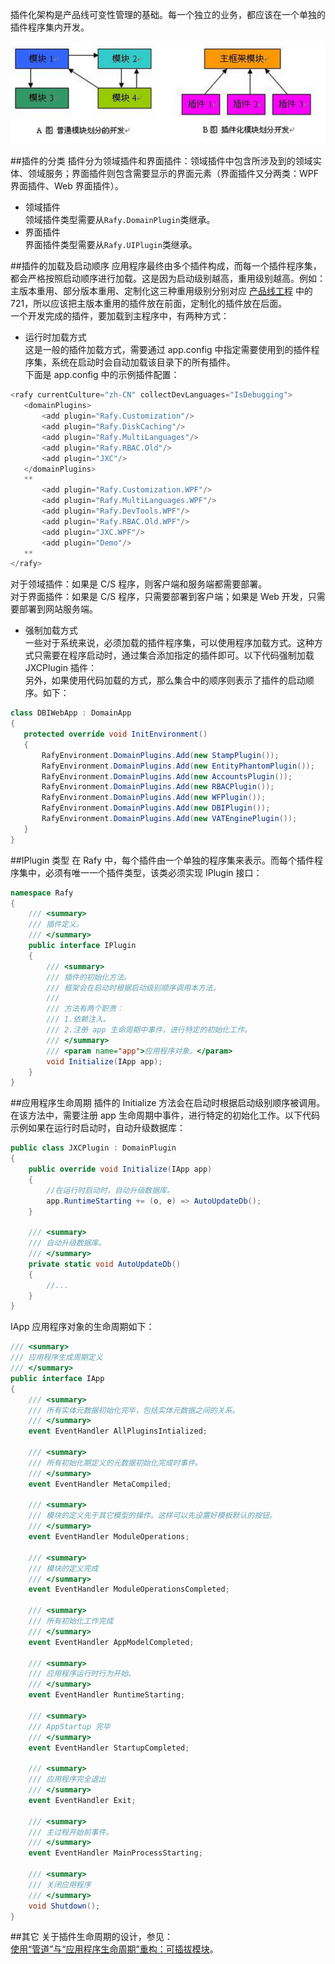 插件化架构是产品线可变性管理的基础。每一个独立的业务，都应该在一个单独的插件程序集内开发。

![t](../../images/Plugin_Architecture.png)  

##插件的分类
插件分为领域插件和界面插件：领域插件中包含所涉及到的领域实体、领域服务；界面插件则包含需要显示的界面元素（界面插件又分两类：WPF 界面插件、Web 界面插件）。
 - 领域插件  
     领域插件类型需要从`Rafy.DomainPlugin`类继承。
 - 界面插件  
     界面插件类型需要从`Rafy.UIPlugin`类继承。

##插件的加载及启动顺序
应用程序最终由多个插件构成，而每一个插件程序集，都会严格按照启动顺序进行加载。这是因为启动级别越高，重用级别越高。例如：主版本重用、部分版本重用、定制化这三种重用级别分别对应
[产品线工程](../设计理念\产品线工程.html)
中的 721，所以应该把主版本重用的插件放在前面，定制化的插件放在后面。  
一个开发完成的插件，要加载到主程序中，有两种方式：
 - 运行时加载方式  
     这是一般的插件加载方式，需要通过 app.config 中指定需要使用到的插件程序集，系统在启动时会自动加载该目录下的所有插件。  
       下面是 app.config 中的示例插件配置：

 ```cs
<rafy currentCulture="zh-CN" collectDevLanguages="IsDebugging">
    <domainPlugins>
        <add plugin="Rafy.Customization"/>
        <add plugin="Rafy.DiskCaching"/>
        <add plugin="Rafy.MultiLanguages"/>
        <add plugin="Rafy.RBAC.Old"/>
        <add plugin="JXC"/>
    </domainPlugins>
    **
        <add plugin="Rafy.Customization.WPF"/>
        <add plugin="Rafy.MultiLanguages.WPF"/>
        <add plugin="Rafy.DevTools.WPF"/>
        <add plugin="Rafy.RBAC.Old.WPF"/>
        <add plugin="JXC.WPF"/>
        <add plugin="Demo"/>
    **
</rafy>
 ```

对于领域插件：如果是 C/S 程序，则客户端和服务端都需要部署。  
对于界面插件：如果是 C/S 程序，只需要部署到客户端；如果是 Web 开发，只需要部署到网站服务端。
 - 强制加载方式   
     一些对于系统来说，必须加载的插件程序集，可以使用程序加载方式。这种方式只需要在程序启动时，通过集合添加指定的插件即可。以下代码强制加载 JXCPlugin 插件：  
       另外，如果使用代码加载的方式，那么集合中的顺序则表示了插件的启动顺序。如下：

 ```cs
class DBIWebApp : DomainApp
{
    protected override void InitEnvironment()
    {
        RafyEnvironment.DomainPlugins.Add(new StampPlugin());
        RafyEnvironment.DomainPlugins.Add(new EntityPhantomPlugin());
        RafyEnvironment.DomainPlugins.Add(new AccountsPlugin());
        RafyEnvironment.DomainPlugins.Add(new RBACPlugin());
        RafyEnvironment.DomainPlugins.Add(new WFPlugin());
        RafyEnvironment.DomainPlugins.Add(new DBIPlugin());
        RafyEnvironment.DomainPlugins.Add(new VATEnginePlugin());
    }
}
 ```


##IPlugin 类型
在 Rafy 中，每个插件由一个单独的程序集来表示。而每个插件程序集中，必须有唯一一个插件类型，该类必须实现 IPlugin 接口：

```cs
namespace Rafy
{
    /// <summary>
    /// 插件定义。
    /// </summary>
    public interface IPlugin
    {
        /// <summary>
        /// 插件的初始化方法。
        /// 框架会在启动时根据启动级别顺序调用本方法。
        /// 
        /// 方法有两个职责：
        /// 1.依赖注入。
        /// 2.注册 app 生命周期中事件，进行特定的初始化工作。
        /// </summary>
        /// <param name="app">应用程序对象。</param>
        void Initialize(IApp app);
    }
}

```


##应用程序生命周期
插件的 Initialize 方法会在启动时根据启动级别顺序被调用。在该方法中，需要注册 app 生命周期中事件，进行特定的初始化工作。以下代码示例如果在运行时启动时，自动升级数据库：

```cs
public class JXCPlugin : DomainPlugin
{
    public override void Initialize(IApp app)
    {
        //在运行时启动时，自动升级数据库。
        app.RuntimeStarting += (o, e) => AutoUpdateDb();
    }

    /// <summary>
    /// 自动升级数据库。
    /// </summary>
    private static void AutoUpdateDb()
    {
        //...
    }
}
```

IApp 应用程序对象的生命周期如下：

```cs
/// <summary>
/// 应用程序生成周期定义
/// </summary>
public interface IApp
{
    /// <summary>
    /// 所有实体元数据初始化完毕，包括实体元数据之间的关系。
    /// </summary>
    event EventHandler AllPluginsIntialized;

    /// <summary>
    /// 所有初始化期定义的元数据初始化完成时事件。
    /// </summary>
    event EventHandler MetaCompiled;

    /// <summary>
    /// 模块的定义先于其它模型的操作。这样可以先设置好模板默认的按钮。
    /// </summary>
    event EventHandler ModuleOperations;

    /// <summary>
    /// 模块的定义完成
    /// </summary>
    event EventHandler ModuleOperationsCompleted;

    /// <summary>
    /// 所有初始化工作完成
    /// </summary>
    event EventHandler AppModelCompleted;

    /// <summary>
    /// 应用程序运行时行为开始。
    /// </summary>
    event EventHandler RuntimeStarting;

    /// <summary>
    /// AppStartup 完毕
    /// </summary>
    event EventHandler StartupCompleted;

    /// <summary>
    /// 应用程序完全退出
    /// </summary>
    event EventHandler Exit;

    /// <summary>
    /// 主过程开始前事件。
    /// </summary>
    event EventHandler MainProcessStarting;

    /// <summary>
    /// 关闭应用程序
    /// </summary>
    void Shutdown();
}
```


##其它
关于插件生命周期的设计，参见：  
[使用“管道”与“应用程序生命周期”重构：可插拔模块](http://www.cnblogs.com/zgynhqf/archive/2011/02/22/1961081.html)。
